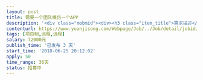 ```yaml
---                
layout: post       
title: 需要一个团队模仿一个APP           
description: '<div class="mobmid"><div><h3 class="item_title">需求描述</h3><p>一、需求描述： <br/>类别：医疗咨询类APP开发；模版：搜疾病问医生 APP； 需要做3个版本  安卓  ios  微信小程序<br/>进度：已经模型可以直接参考功能。<br/>功能：可以下载这个APP参考下 我需要 首页+资讯+个人中心  这三个功能即可<br/>技术：安卓  ios  还需要手机页面<br/>要求：制作的APP可以在 市场上架。<br/> 二、人才要求：<br/>做过医疗类咨询APP有经验的优先。 <br/> 三、参考产品：<br/>搜疾病问医生 APP市场直接下载看<br/> 四、合作方式：<br/>开发方式：远程开发。<br/>开发周期：详谈费用可以详细聊下</p></div><!--info end--></div>'     
contenturl: https://www.yuanjisong.com/Webpage/Job/../Job/detail/jobid/101620      
tags: [项目制,远程,远程]            
salary: 72000元          
publish_time: '已发布 3 天'         
start_time: '2018-06-25 20:12:02'           
apply: 50                   
time_range: 36天              
status: 招募中                  
---                 
```

